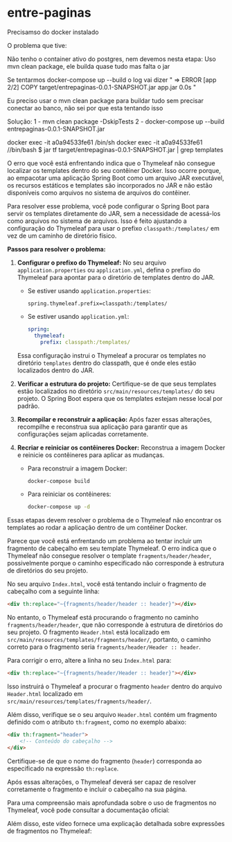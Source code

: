 # entre-paginas

Precisamso do docker instalado



O problema que tive:

Não tenho o container ativo do postgres, nem devemos nesta etapa:
Uso mvn clean package, ele builda quase tudo mas falta o jar

Se tentarmos docker-compose up --build o log vai dizer " => ERROR [app 2/2] COPY target/entrepaginas-0.0.1-SNAPSHOT.jar app.jar                                                                                                                                                        0.0s "

Eu preciso usar o mvn clean package para buildar tudo sem precisar conectar ao banco, não sei por que esta tentando isso

Solução:
1 - mvn clean package -DskipTests
2 - docker-compose up --build
entrepaginas-0.0.1-SNAPSHOT.jar


docker exec -it a0a94533fe61 /bin/sh
docker exec -it a0a94533fe61 //bin/bash
$ jar tf target/entrepaginas-0.0.1-SNAPSHOT.jar | grep templates



O erro que você está enfrentando indica que o Thymeleaf não consegue localizar os templates dentro do seu contêiner Docker. Isso ocorre porque, ao empacotar uma aplicação Spring Boot como um arquivo JAR executável, os recursos estáticos e templates são incorporados no JAR e não estão disponíveis como arquivos no sistema de arquivos do contêiner.

Para resolver esse problema, você pode configurar o Spring Boot para servir os templates diretamente do JAR, sem a necessidade de acessá-los como arquivos no sistema de arquivos. Isso é feito ajustando a configuração do Thymeleaf para usar o prefixo `classpath:/templates/` em vez de um caminho de diretório físico.

**Passos para resolver o problema:**

1. **Configurar o prefixo do Thymeleaf:** No seu arquivo `application.properties` ou `application.yml`, defina o prefixo do Thymeleaf para apontar para o diretório de templates dentro do JAR.

    - Se estiver usando `application.properties`:

      ```properties
      spring.thymeleaf.prefix=classpath:/templates/
      ```

    - Se estiver usando `application.yml`:

      ```yaml
      spring:
        thymeleaf:
          prefix: classpath:/templates/
      ```

   Essa configuração instrui o Thymeleaf a procurar os templates no diretório `templates` dentro do classpath, que é onde eles estão localizados dentro do JAR.

2. **Verificar a estrutura do projeto:** Certifique-se de que seus templates estão localizados no diretório `src/main/resources/templates/` do seu projeto. O Spring Boot espera que os templates estejam nesse local por padrão.

3. **Recompilar e reconstruir a aplicação:** Após fazer essas alterações, recompilhe e reconstrua sua aplicação para garantir que as configurações sejam aplicadas corretamente.

4. **Recriar e reiniciar os contêineres Docker:** Reconstrua a imagem Docker e reinicie os contêineres para aplicar as mudanças.

    - Para reconstruir a imagem Docker:

      ```bash
      docker-compose build
      ```

    - Para reiniciar os contêineres:

      ```bash
      docker-compose up -d
      ```

Essas etapas devem resolver o problema de o Thymeleaf não encontrar os templates ao rodar a aplicação dentro de um contêiner Docker.

Parece que você está enfrentando um problema ao tentar incluir um fragmento de cabeçalho em seu template Thymeleaf. O erro indica que o Thymeleaf não consegue resolver o template `fragments/header/header`, possivelmente porque o caminho especificado não corresponde à estrutura de diretórios do seu projeto.

No seu arquivo `Index.html`, você está tentando incluir o fragmento de cabeçalho com a seguinte linha:

```html
<div th:replace="~{fragments/header/header :: header}"></div>
```

No entanto, o Thymeleaf está procurando o fragmento no caminho `fragments/header/header`, que não corresponde à estrutura de diretórios do seu projeto. O fragmento `Header.html` está localizado em `src/main/resources/templates/fragments/header/`, portanto, o caminho correto para o fragmento seria `fragments/header/Header :: header`.

Para corrigir o erro, altere a linha no seu `Index.html` para:

```html
<div th:replace="~{fragments/header/Header :: header}"></div>
```

Isso instruirá o Thymeleaf a procurar o fragmento `header` dentro do arquivo `Header.html` localizado em `src/main/resources/templates/fragments/header/`.

Além disso, verifique se o seu arquivo `Header.html` contém um fragmento definido com o atributo `th:fragment`, como no exemplo abaixo:

```html
<div th:fragment="header">
    <!-- Conteúdo do cabeçalho -->
</div>
```

Certifique-se de que o nome do fragmento (`header`) corresponda ao especificado na expressão `th:replace`.

Após essas alterações, o Thymeleaf deverá ser capaz de resolver corretamente o fragmento e incluir o cabeçalho na sua página.

Para uma compreensão mais aprofundada sobre o uso de fragmentos no Thymeleaf, você pode consultar a documentação oficial:

Além disso, este vídeo fornece uma explicação detalhada sobre expressões de fragmentos no Thymeleaf:

 